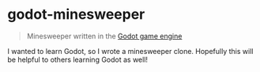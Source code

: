# godot-minesweeper

> Minesweeper written in the [Godot game engine](https://godotengine.org/)

I wanted to learn Godot, so I wrote a minesweeper clone. Hopefully this will be helpful to others learning Godot as well!

